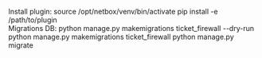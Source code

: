 Install plugin:
    source /opt/netbox/venv/bin/activate
    pip install -e /path/to/plugin     
Migrations DB:
	python manage.py makemigrations ticket_firewall --dry-run
	python manage.py makemigrations ticket_firewall
	python manage.py migrate
